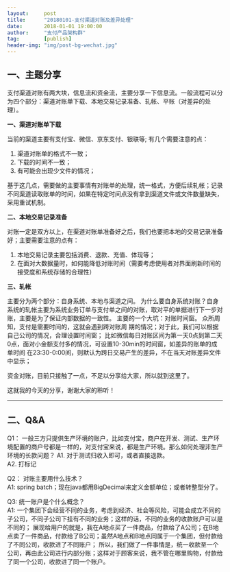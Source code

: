 ```yaml
---                                                                             
layout:     post                                                
title:      "20180101-支付渠道对账及差异处理"                                                                               
date:       2018-01-01 19:00:00                                                                               
author:     "支付产品架构群"                                          
tag:		[publish]                                    
header-img: "img/post-bg-wechat.jpg"                                         
---  
```


## 一、主题分享

支付渠道对账有两大块，信息流和资金流，主要分享一下信息流。一般流程可以分为四个部分：渠道对账单下载、本地交易记录准备、轧帐、平账（对差异的处理）。 

**一、渠道对账单下载**  

当前的渠道主要有支付宝、微信、京东支付、银联等; 有几个需要注意的点： 
1. 渠道对账单的格式不一致；
2. 下载的时间不一致；
3. 有可能会出现少文件的情况；

基于这几点，需要做的主要事情有对账单的处理，统一格式，方便后续轧帐；记录不同渠道读取账单的时间，如果在特定时间点没有拿到渠道文件或文件数量缺失，采用重试机制。
 
**二、本地交易记录准备**

对账一定是双方以上，在渠道对账单准备好之后，我们也要把本地的交易记录准备好；主要需要注意的点有：
1. 本地交易记录主要包括消费、退款、充值、体现等；   
2. 在面对大数据量时，如何能降低对账时间（需要考虑使用者对界面刷新时间的接受度和系统存储的合理性）  
 
**三、轧帐**

主要分为两个部分：自身系统、本地与渠道之间。 
为什么要自身系统对账？自身系统的轧帐主要为系统业务订单与支付单之间的对账，取对平的单据进行下一步对账，主要是为了保证内部数据的一致性。
主要的一个大坑：对账时间窗。 众所周知，支付是需要时间的，这就会遇到跨对账周 期的情况；对于此，我们可以根据自己公司的情况，合理设置时间窗；
比如微信每日对账区间为第一天0点到第二天0点，面对小金额支付多的情况，可设置10-30min的时间窗，如差异的账单的成单时间 在23:30-0:00间，则默认为跨日交易产生的差异，不在当天对账差异文件中显示；

资金对账，目前只接触了一点，不足以分享给大家，所以就到这里了。

这就我的今天的分享，谢谢大家的聆听！

****

## 二、Q&A

Q1： 一般三方只提供生产环境的账户，比如支付宝，商户在开发、测试、生产环境配置的商户号都是一样的，对支付宝来说，都是生产环境。那么如何处理非生产环境的长款问题？
A1. 对于测试归收入即可，或者直接退款。   
A2. 打标记  

Q2： 对账主要用什么技术？  
A1:  spring batch；现在java都用BigDecimal来定义金额单位；或者转整型分了。  

Q3:  统一账户是个什么概念？   
A1: 一个集团下会经营不同的业务，考虑到经济、社会等风险，可能会成立不同的子公司，不同子公司下挂有不同的业务；这样的话，不同的业务的收款账户可以是不同的；
展现给用户的就是，我在A地点买了一件商品，付款给了A公司；在B地点卖了一件商品，付款给了B公司；虽然A地点和B地点同属于一个集团，但付款给了不同公司，收款进了不同账户；
所以，我们做了一件事情是，统一收款至一个公司，再由此公司进行内部分账；这样对于顾客来说，我不管在哪里购物，付款给了同一个公司，收款进了同一个账户。